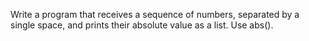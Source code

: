 Write a program that receives a sequence of numbers, separated by a single space, and prints their absolute value as a list. Use abs().
